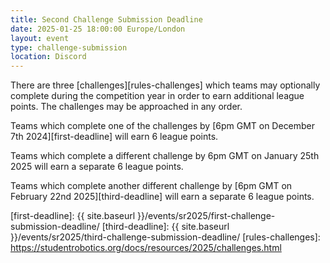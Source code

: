 ```yaml
---
title: Second Challenge Submission Deadline
date: 2025-01-25 18:00:00 Europe/London
layout: event
type: challenge-submission
location: Discord
---
```


There are three [challenges][rules-challenges] which teams may optionally complete during the competition year in order to earn additional league points.
The challenges may be approached in any order.

Teams which complete one of the challenges by [6pm GMT on December 7th 2024][first-deadline] will earn 6 league points.

Teams which complete a different challenge by 6pm GMT on January 25th 2025 will earn a separate 6 league points.

Teams which complete another different challenge by [6pm GMT on February 22nd 2025][third-deadline] will earn a separate 6 league points.

[first-deadline]: {{ site.baseurl }}/events/sr2025/first-challenge-submission-deadline/
[third-deadline]: {{ site.baseurl }}/events/sr2025/third-challenge-submission-deadline/
[rules-challenges]: https://studentrobotics.org/docs/resources/2025/challenges.html
